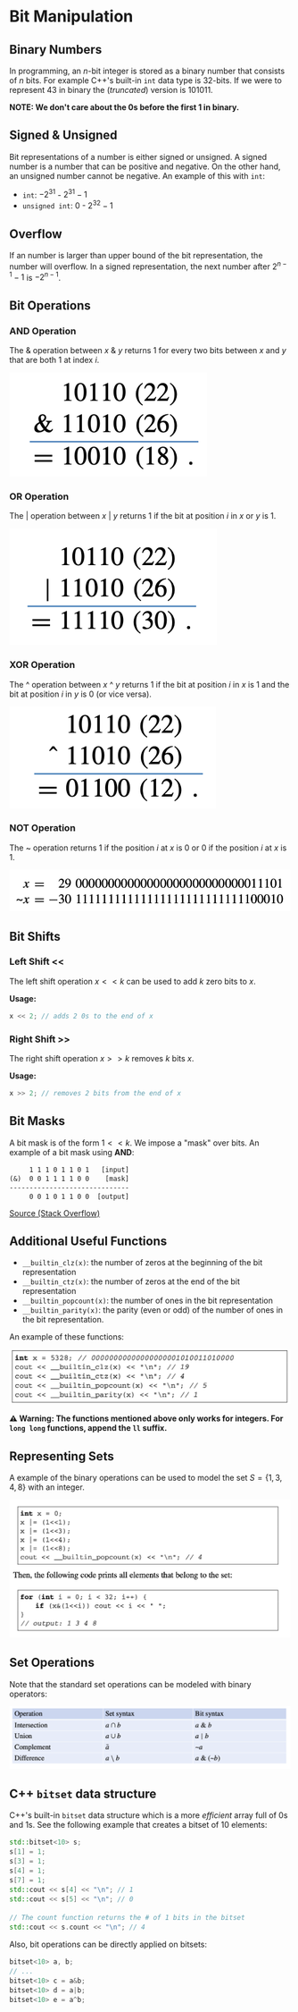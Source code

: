 # Bit Manipulation

## Binary Numbers

In programming, an $n$-bit integer is stored as a binary number that consists of $n$ bits. For example C++'s built-in `int` data type is $32$-bits. If we were to represent $43$ in binary the $(truncated)$ version is $101011$.

**NOTE: We don't care about the 0s before the first 1 in binary.**

## Signed & Unsigned

Bit representations of a number is either signed or unsigned. A signed number is a number that can be positive and negative. On the other hand, an unsigned number cannot be negative. An example of this with `int`:

-   `int`: $-2^{31}$ - $2^{31} - 1$
-   `unsigned int`: $0$ - $2^{32} - 1$

## Overflow

If an number is larger than upper bound of the bit representation, the number will overflow. In a signed representation, the next number after $2^{n - 1} - 1$ is $-2^{n - 1}$.

## Bit Operations

### AND Operation

The & operation between $x$ & $y$ returns 1 for every two bits between $x$ and $y$ that are both 1 at index $i$.

![AND Operation](images/binary/and.png)

### OR Operation

The | operation between $x$ | $y$ returns 1 if the bit at position $i$ in $x$ or $y$ is 1.

![OR Operation](images/binary/or.png)

### XOR Operation

The ^ operation between $x$ ^ $y$ returns 1 if the bit at position $i$ in $x$ is 1 and the bit at position $i$ in $y$ is 0 (or vice versa).

![XOR Operation](images/binary/xor.png)

### NOT Operation

The ~ operation returns 1 if the position $i$ at $x$ is 0 or 0 if the position $i$ at $x$ is 1.

![AND Operation](images/binary/not.png)

## Bit Shifts

### Left Shift <<

The left shift operation $x << k$ can be used to add $k$ zero bits to $x$.

**Usage:**

```cpp
x << 2; // adds 2 0s to the end of x
```

### Right Shift >>

The right shift operation $x >> k$ removes $k$ bits $x$.

**Usage:**

```cpp
x >> 2; // removes 2 bits from the end of x
```

## Bit Masks

A bit mask is of the form $1 << k$. We impose a "mask" over bits. An example of a bit mask using **AND**:

```
     1 1 1 0 1 1 0 1   [input]
(&)  0 0 1 1 1 1 0 0    [mask]
------------------------------
     0 0 1 0 1 1 0 0  [output]
```

[Source (Stack Overflow)](https://stackoverflow.com/a/53722721)

## Additional Useful Functions

-   `__builtin_clz(x)`: the number of zeros at the beginning of the bit representation
-   `__builtin_ctz(x)`: the number of zeros at the end of the bit representation
-   `__builtin_popcount(x)`: the number of ones in the bit representation
-   `__builtin_parity(x)`: the parity (even or odd) of the number of ones in the
    bit representation.

An example of these functions:

![Functions Example](images/binary/functions_example.png)

**⚠️ Warning: The functions mentioned above only works for integers. For `long long` functions, append the `ll` suffix.**

## Representing Sets

A example of the binary operations can be used to model the set $S = \{1, 3, 4, 8\}$ with an integer.

![Sets C++](images/binary/sets.png)

## Set Operations

Note that the standard set operations can be modeled with binary operators:

![Set Operations](images/binary/set_operations.png)

## C++ `bitset` data structure

C++'s built-in `bitset` data structure which is a more _efficient_ array full of 0s and 1s. See the following example that creates a bitset of 10 elements:

```cpp
std::bitset<10> s;
s[1] = 1;
s[3] = 1;
s[4] = 1;
s[7] = 1;
std::cout << s[4] << "\n"; // 1
std::cout << s[5] << "\n"; // 0

// The count function returns the # of 1 bits in the bitset
std::cout << s.count << "\n"; // 4
```

Also, bit operations can be directly applied on bitsets:

```cpp
bitset<10> a, b;
// ...
bitset<10> c = a&b;
bitset<10> d = a|b;
bitset<10> e = a^b;
```
